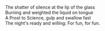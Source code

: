 The shatter of silence at the lip of the glass  
Burning and weighted the liquid on tongue  
A Prost to Science, gulp and swallow fast  
The night's ready and willing: For fun, for fun.
